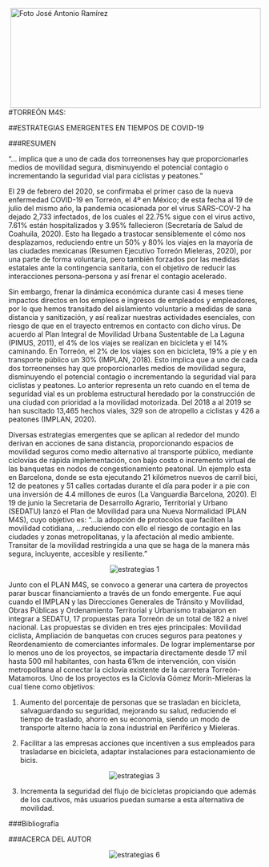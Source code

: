<p>
   <a title="ir a Otras Publicaciones" href="http://www.trcimplan.gob.mx/autores/jose-antonio-ramirez-reyes.html"><img class="img-responsive contenido-imagen" src="../imagenes/128/arq-jose-antonio-ramirez-reyes-top2.png" align="right" alt="Foto José Antonio Ramírez" width="500" height="200"></a>

</p>

</br></br></br></br></br></br></br></br>

#TORREÓN M4S:

##ESTRATEGIAS EMERGENTES EN TIEMPOS DE COVID-19

###RESUMEN

“… implica que a uno de cada dos torreonenses hay que proporcionarles medios de movilidad segura, disminuyendo el potencial contagio o incrementando la seguridad vial para ciclistas y peatones.”


El 29 de febrero del 2020, se confirmaba el primer caso de  la nueva enfermedad COVID-19 en Torreón, el 4º en México; de esta fecha al 19 de julio del mismo año, la pandemia ocasionada por el virus SARS-COV-2 ha dejado 2,733 infectados, de los cuales el 22.75% sigue con el virus activo, 7.61% están hospitalizados y 3.95% fallecieron (Secretaría de Salud de Coahuila, 2020).
Esto ha llegado a trastocar sensiblemente el cómo nos desplazamos, reduciendo entre un 50% y 80% los viajes en la mayoría de las ciudades mexicanas (Resumen Ejecutivo Torreón Mieleras, 2020), por una parte de forma voluntaria, pero también forzados por las medidas estatales ante la contingencia sanitaria, con el objetivo de reducir las interacciones persona-persona y así frenar el contagio acelerado.

Sin embargo, frenar la dinámica económica durante casi 4 meses tiene impactos directos en los empleos e ingresos de empleados y empleadores, por lo que hemos transitado del aislamiento voluntario a medidas de sana distancia y sanitización, y así realizar nuestras actividades esenciales, con riesgo de que en el trayecto entremos en contacto con dicho virus.
De acuerdo al Plan Integral de Movilidad Urbana Sustentable de La Laguna (PIMUS, 2011), el 4% de los viajes se realizan en bicicleta y el 14% caminando. En Torreón, el 2% de los viajes son en bicicleta, 19% a pie y en transporte público un 30% (IMPLAN, 2018). Esto implica que a uno de cada dos torreonenses hay que proporcionarles medios de movilidad segura, disminuyendo el potencial contagio o incrementando la seguridad vial para ciclistas y peatones.
Lo anterior representa un reto cuando en el tema de seguridad vial es un problema estructural heredado por la construcción de una ciudad con prioridad a la movilidad motorizada. Del 2018 a al 2019 se han suscitado 13,465 hechos viales, 329 son de atropello a ciclistas y 426 a peatones (IMPLAN, 2020).

Diversas estrategias emergentes que se aplican al rededor del mundo derivan en acciones de sana distancia, proporcionando espacios de movilidad seguros como medio alternativo al transporte público, mediante ciclovías de rápida implementación, con bajo costo o incremento virtual de las banquetas en nodos de congestionamiento peatonal. Un ejemplo esta en Barcelona, donde se esta ejecutando 21 kilómetros nuevos de carril bici, 12 de peatones y 51 calles cortadas durante el día para poder ir a pie con una inversión de 4.4 millones de euros (La Vanguardia Barcelona, 2020).
El 19 de junio la Secretaria de Desarrollo Agrario, Territorial y Urbano (SEDATU) lanzó el Plan de Movilidad para una Nueva Normalidad (PLAN M4S), cuyo objetivo es:
“…la adopción de protocolos que faciliten la movilidad cotidiana, …reduciendo con ello el riesgo de contagio en las ciudades y zonas metropolitanas, y la afectación al medio ambiente. Transitar de la movilidad restringida a una que se haga de la manera más segura, incluyente, accesible y resiliente.”

<center><img class="img-responsive" src="estrategias-emergentes-en-tiempos-de-covid19-julio-2020/" alt="estrategias 1"></center>

Junto con el PLAN M4S, se convoco a generar una cartera de proyectos parar buscar financiamiento a través de un fondo emergente. Fue aquí cuando el IMPLAN y las Direcciones Generales de Tránsito y Movilidad, Obras Públicas y Ordenamiento Territorial y Urbanismo trabajaron en integrar a SEDATU, 17 propuestas para Torreón de un total de 182 a nivel  nacional. Las propuestas se dividen en tres ejes principales: Movilidad ciclista, Ampliación de banquetas con cruces seguros para peatones y Reordenamiento de comerciantes informales.
De lograr  implementarse por lo menos uno de los proyectos, se impactaría directamente desde 17 mil hasta 500 mil habitantes, con hasta 61km de intervención,  con visión metropolitana al conectar la ciclovía existente de la carretera Torreón-Matamoros. Uno de los proyectos es la Ciclovía Gómez Morín-Mieleras la cual tiene como objetivos:

1. Aumento del porcentaje de personas que se trasladan en bicicleta, salvaguardando su seguridad, mejorando su salud, reduciendo el tiempo de traslado, ahorro en su economía, siendo un modo de transporte alterno  hacía la zona industrial en Periférico y Mieleras. 

2. Facilitar a las empresas acciones que incentiven a sus empleados para trasladarse en bicicleta, adaptar instalaciones para estacionamiento de bicis.

<center><img class="img-responsive" src="estrategias-emergentes-en-tiempos-de-covid19-julio-2020/ima03.jpg" alt="estrategias 3"></center>

3. Incrementa la seguridad del flujo de bicicletas propiciando que además de los cautivos, más usuarios puedan sumarse a esta alternativa de movilidad.



###Bibliografía


###ACERCA DEL AUTOR

<center><img class="img-responsive" src="estrategias-emergentes-en-tiempos-de-covid19-julio-2020/" alt="estrategias 6"></center>
